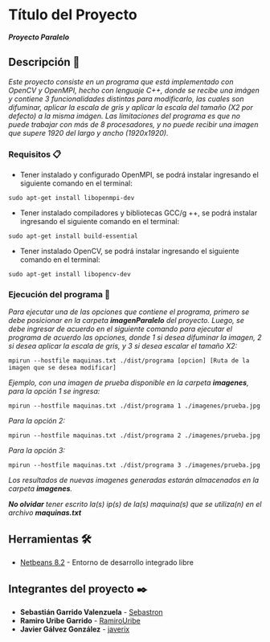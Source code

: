 # Título del Proyecto

**_Proyecto Paralelo_**

## Descripción 🚀

_Este proyecto consiste en un programa que está implementado con OpenCV y OpenMPI, hecho_
_con lenguaje C++, donde se recibe una imágen y contiene 3 funcionalidades_
_distintas para modificarlo, las cuales son difuminar, aplicar la escala de_ 
_gris y aplicar la escala del tamaño (X2 por defecto) a la misma imágen._
_Las limitaciones del programa es que no puede trabajar con más de 8 procesadores,_
_y no puede recibir una imagen que supere 1920 del largo y ancho (1920x1920)._

### Requisitos 📋

* Tener instalado y configurado OpenMPI, se podrá instalar ingresando el siguiente comando en el terminal:
```
sudo apt-get install libopenmpi-dev
```
* Tener instalado compiladores y bibliotecas GCC/g ++, se podrá instalar ingresando el siguiente comando en el terminal:
```
sudo apt-get install build-essential
```
* Tener instalado OpenCV, se podrá instalar ingresando el siguiente comando en el terminal:
```
sudo apt-get install libopencv-dev
```

### Ejecución del programa 🔧

_Para ejecutar una de las opciones que contiene el programa, primero se debe posicionar_
_en la carpeta **imagenParalelo** del proyecto. Luego, se debe ingresar de acuerdo en el_
_siguiente comando para ejecutar el programa de acuerdo las opciones, donde 1 si desea_ 
_difuminar la imagen, 2 si desea aplicar la escala de gris, y 3 si desea escalar el tamaño X2:_

```
mpirun --hostfile maquinas.txt ./dist/programa [opcion] [Ruta de la imagen que se desea modificar]
```
_Ejemplo, con una imagen de prueba disponible en la carpeta **imagenes**, para la opción 1 se ingresa:_

```
mpirun --hostfile maquinas.txt ./dist/programa 1 ./imagenes/prueba.jpg
```
_Para la opción 2:_

```
mpirun --hostfile maquinas.txt ./dist/programa 2 ./imagenes/prueba.jpg
```

_Para la opción 3:_

```
mpirun --hostfile maquinas.txt ./dist/programa 3 ./imagenes/prueba.jpg
```

_Los resultados de nuevas imagenes generadas estarán almacenados en la carpeta **imagenes**._

_**No olvidar** tener escrito la(s) ip(s) de la(s) maquina(s) que se utiliza(n)_
_en el archivo **maquinas.txt**_

## Herramientas 🛠️

* [Netbeans 8.2](https://netbeans.org/downloads/8.2/rc/) - Entorno de desarrollo integrado libre

## Integrantes del proyecto ✒️

* **Sebastián Garrido Valenzuela** - [Sebastron](https://github.com/Sebastron)
* **Ramiro Uribe Garrido** - [RamiroUribe](https://github.com/RamiroUribe)
* **Javier Gálvez González** - [javerix](https://github.com/javerix)
